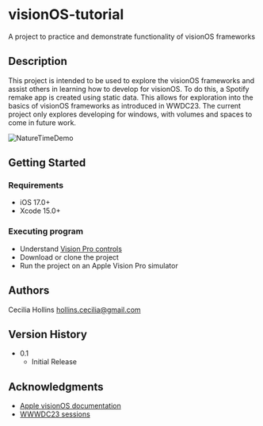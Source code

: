 # visionOS-tutorial
A project to practice and demonstrate functionality of visionOS frameworks

## Description

This project is intended to be used to explore the visionOS frameworks and assist others in learning how to develop for visionOS. To do this, a Spotify remake app is created using static data. This allows for exploration into the basics of visionOS frameworks as introduced in WWDC23. The current project only explores developing for windows, with volumes and spaces to come in future work.

![NatureTimeDemo](https://github.com/ceciliahollins/visionOS-tutorial/blob/main/visionOSDemo.gif)

## Getting Started

### Requirements

* iOS 17.0+
* Xcode 15.0+

### Executing program

* Understand [Vision Pro controls](https://developer.apple.com/videos/play/wwdc2023/10073/)
* Download or clone the project
* Run the project on an Apple Vision Pro simulator

## Authors

Cecilia Hollins 
hollins.cecilia@gmail.com

## Version History

* 0.1
    * Initial Release

## Acknowledgments

* [Apple visionOS documentation](https://developer.apple.com/visionos/)
* [WWWDC23 sessions](https://developer.apple.com/wwdc23/sessions/)
